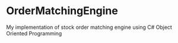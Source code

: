 # OrderMatchingEngine
My implementation of stock order matching engine using C# Object Oriented Programming
